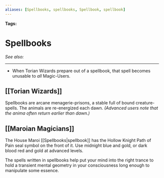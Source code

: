 ```yaml
---
aliases: [Spellbooks, spellbooks, Spellbook, spellbook]
---
```


**Tags:** 
# Spellbooks
*See also:* 
___
- When Torian Wizards prepare out of a spellbook, that spell becomes unusable to *all* Magic-Users.

## [[Torian Wizards]]
Spellbooks are arcane menagerie-prisons, a stable full of bound creature-spells. The animals are re-energized each dawn. *(Advanced users note that the anima often return earlier than dawn.)*

## [[Maroian Magicians]]
The House Maroi [[Spellbooks|spellbook]] has the Hollow Knight Path of Pain seal symbol on the front of it. Use midnight blue and gold, or dark blood red and gold at advanced levels.

The spells written in spellbooks help put your mind into the right trance to hold a transient mental geometry in your consciousness long enough to manipulate some essence.
